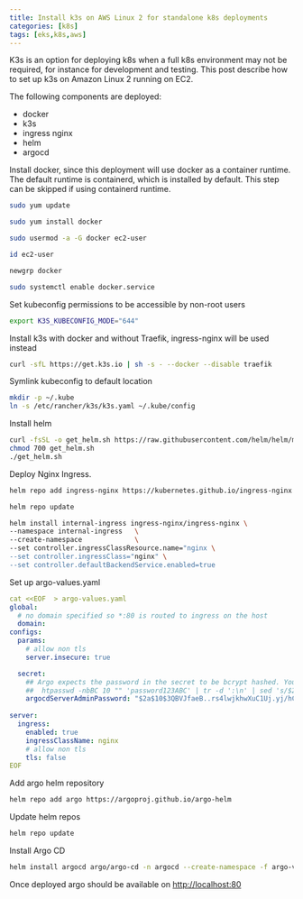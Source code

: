 ```yaml
---
title: Install k3s on AWS Linux 2 for standalone k8s deployments
categories: [k8s]
tags: [eks,k8s,aws]
---
```

K3s is an option for deploying k8s when a full k8s environment may not be required, for instance for development and testing.  This post describe how to set up k3s on Amazon Linux 2 running on EC2. 

The following components are deployed:
- docker
- k3s
- ingress nginx
- helm
- argocd


Install docker, since this deployment will use docker as a container runtime. The default runtime is containerd, which is installed by default. This step can be skipped if using containerd runtime.
```bash
sudo yum update

sudo yum install docker

sudo usermod -a -G docker ec2-user

id ec2-user

newgrp docker

sudo systemctl enable docker.service
```


Set kubeconfig permissions to be accessible by non-root users
```bash
export K3S_KUBECONFIG_MODE="644"
```

Install k3s with docker and without Traefik, ingress-nginx will be used instead
```bash
curl -sfL https://get.k3s.io | sh -s - --docker --disable traefik
```


Symlink kubeconfig to default location
```bash
mkdir -p ~/.kube
ln -s /etc/rancher/k3s/k3s.yaml ~/.kube/config
```


Install helm 
```bash
curl -fsSL -o get_helm.sh https://raw.githubusercontent.com/helm/helm/main/scripts/get-helm-3
chmod 700 get_helm.sh
./get_helm.sh
```

Deploy Nginx Ingress.
```bash
helm repo add ingress-nginx https://kubernetes.github.io/ingress-nginx

helm repo update

helm install internal-ingress ingress-nginx/ingress-nginx \
--namespace internal-ingress   \
--create-namespace             \
--set controller.ingressClassResource.name="nginx \
--set controller.ingressClass="nginx" \
--set controller.defaultBackendService.enabled=true   
```

Set up argo-values.yaml 
```yaml
cat <<EOF  > argo-values.yaml
global:
  # no domain specified so *:80 is routed to ingress on the host
  domain: 
configs:
  params:
    # allow non tls
    server.insecure: true

  secret:
    ## Argo expects the password in the secret to be bcrypt hashed. You can create this hash with
    ##  htpasswd -nbBC 10 "" 'password123ABC' | tr -d ':\n' | sed 's/$2y/$2a/'
    argocdServerAdminPassword: "$2a$10$3QBVJfaeB..rs4lwjkhwXuC1Uj.yj/hCWX3PnLxklnqyQERpOaCci"
    
server:
  ingress:
    enabled: true
    ingressClassName: nginx
    # allow non tls
    tls: false 
EOF
```

Add argo helm repository
```bash 
helm repo add argo https://argoproj.github.io/argo-helm
```

Update helm repos
```bash
helm repo update
```

Install Argo CD
```bash
helm install argocd argo/argo-cd -n argocd --create-namespace -f argo-values.yaml
```

Once deployed argo should be available on [http://localhost:80](http://localhost:80)